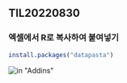 ## TIL20220830  

### 엑셀에서 R로 복사하여 붙여넣기

```R
install.packages("datapasta")
```

![in "Addins"](https://user-images.githubusercontent.com/72383349/187424818-a262923a-368d-4889-a65d-8734bd5bbf5c.png)  

